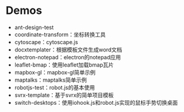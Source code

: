 # Demos

* ant-design-test
* coordinate-transform：坐标转换工具
* cytoscape：cytoscape.js
* docxtemplater：根据模板文件生成word文档
* electron-notepad：electron的notepad应用
* leaflet-bmap：使用leaflet加载bmap瓦片
* mapbox-gl：mapbox-gl简单示例
* maptalks：maptalks简单示例
* robotjs-test：robot.js的基本使用
* svrx-template：基于svrx的简单项目模板
* switch-desktops：使用iohook.js和robot.js实现的鼠标手势切换桌面